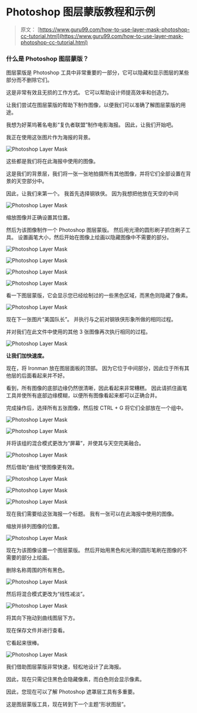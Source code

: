 # Photoshop 图层蒙版教程和示例

> 原文： [https://www.guru99.com/how-to-use-layer-mask-photoshop-cc-tutorial.html](https://www.guru99.com/how-to-use-layer-mask-photoshop-cc-tutorial.html)

### 什么是 Photoshop 图层蒙版？

图层蒙版是 Photoshop 工具中非常重要的一部分，它可以隐藏和显示图层的某些部分而不删除它们。

这是非常有效且无损的工作方式。 它可以帮助设计师提高效率和创造力。

让我们尝试在图层蒙版的帮助下制作图像，以便我们可以准确了解图层蒙版的用途。

我想为好莱坞著名电影“复仇者联盟”制作电影海报。 因此，让我们开始吧。

我正在使用这张图片作为海报的背景。

![Photoshop Layer Mask](img/b350c61f48250cb62dff95394be7fd1f.png)

这些都是我们将在此海报中使用的图像。

这是我们的背景层，我们将一张一张地拍摄所有其他图像，并将它们全部设置在背景的天空部分中。

因此，让我们来第一个。 我首先选择钢铁侠。 因为我想把他放在天空的中间

![Photoshop Layer Mask](img/30634aba254a3b074c124bb1314807bd.png)

缩放图像并正确设置其位置。

然后为该图像制作一个 Photoshop 图层蒙版。 然后用光滑的圆形刷子抓住刷子工具。 设置画笔大小，然后开始在图像上绘画以隐藏图像中不需要的部分。

![Photoshop Layer Mask](img/9c135f7c01d3c5e73e6ea96a84e9bb56.png)

![Photoshop Layer Mask](img/d2a16736c37a42b4deeb3350bb23b985.png)

![Photoshop Layer Mask](img/7b872457298868273b57fe75915004f1.png)

![Photoshop Layer Mask](img/5ea21646d27bbcb52da33010c9ec98c0.png)

看一下图层蒙版，它会显示您已经绘制过的一些黑色区域，而黑色则隐藏了像素。

![Photoshop Layer Mask](img/ad51bfa776d0d978d70c7d5a851e07ff.png)

现在下一张图片“美国队长”。 并执行与之前对钢铁侠形象所做的相同过程。

并对我们在此文件中使用的其他 3 张图像再次执行相同的过程。

![Photoshop Layer Mask](img/bde8d03b322936a4ea7c70a864c1c458.png)

**让我们加快速度。**

现在，将 Ironman 放在图层面板的顶部。 因为它位于中间部分，因此位于所有其他层的后面看起来并不好。

看到，所有图像的底部边缘仍然很清晰，因此看起来非常糟糕。 因此请抓住画笔工具并使所有底部边缘模糊，以便所有图像看起来都可以正确合并。

完成操作后，选择所有五张图像，然后按 CTRL + G 将它们全部放在一个组中。

![Photoshop Layer Mask](img/019b6f8db8267f4d26d7f2d99357e00c.png)

![Photoshop Layer Mask](img/f56a02fdd4fddda1f7855dbe8eff7e8c.png)

并将该组的混合模式更改为“屏幕”，并使其与天空完美融合。

![Photoshop Layer Mask](img/79e89d97bbf1ca6b27e704243d43682a.png)

然后借助“曲线”使图像更有效。

![Photoshop Layer Mask](img/45eef3d1c8006dc03045383fb507eb95.png)

![Photoshop Layer Mask](img/bc1643f5a13909bc570589f0e36dc85f.png)

![Photoshop Layer Mask](img/bbd0033cc5488fa8810228e5c899a327.png)

现在我们需要给这张海报一个标题。 我有一张可以在此海报中使用的图像。

缩放并排列图像的位置。

![Photoshop Layer Mask](img/c171e60da54f443e43a4c651ef9f6bc3.png)

现在为该图像设置一个图层蒙版。 然后开始用黑色和光滑的圆形笔刷在图像的不需要的部分上绘画。

删除名称周围的所有黑色。

![Photoshop Layer Mask](img/ba796ef3a89f02e1e43eabfd6db332aa.png)

然后将混合模式更改为“线性减淡”。

![Photoshop Layer Mask](img/ad8090caad24b623c28db4375f8a5941.png)

将其向下拖动到曲线图层下方。

现在保存文件并进行查看。

它看起来很棒。

![Photoshop Layer Mask](img/5e33859dd29ac80dfbcbbac2a7dca23d.png)

我们借助图层蒙版非常快速，轻松地设计了此海报。

因此，现在只需记住黑色会隐藏像素，而白色则会显示像素。

因此，您现在可以了解 Photoshop 遮罩层工具有多重要。

这是图层蒙版工具，现在转到下一个主题“形状图层”。